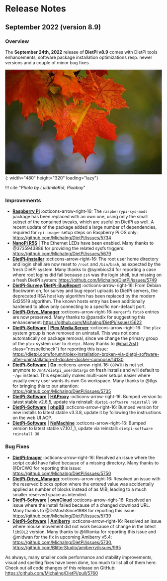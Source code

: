 # Release Notes

## September 2022 (version 8.9)

### Overview

The **September 24th, 2022** release of **DietPi v8.9** comes with DietPi tools enhancements, software package installation optimizations resp. newer versions and a couple of minor bug fixes.

![Maple leaf in autumn](../assets/images/dietpi-release-v8_9.jpg){: width="480" height="320" loading="lazy"}

!!! cite "*Photo by LuidmilaKot, Pixabay*"

### Improvements

- [**Raspberry Pi**](../hardware.md#raspberry-pi) :octicons-arrow-right-16: The `raspberrypi-sys-mods` package has been replaced with an own one, using only the small subset of the contained tweaks, which are useful on DietPi as well. A recent update of the package added a large number of dependencies, required for `rpi-imager` setup steps on Raspberry Pi OS only: <https://github.com/MichaIng/DietPi/issues/5734>
- [**NanoPi R5S**](../hardware.md#nanopi-series-friendlyelec) | The Ethernet LEDs have been enabled. Many thanks to @3735943886 for providing the related sysfs triggers: <https://github.com/MichaIng/DietPi/issues/5679>
- [**DietPi-Installer**](../hardware.md#make-your-own-distribution) :octicons-arrow-right-16: The root user home directory and login shell are now reset to `/root` and `/bin/bash`, as expected by the fresh DietPi system. Many thanks to @symbios24 for reporting a case where root logins did fail because `zsh` was the login shell, but missing on a fresh DietPi system: <https://github.com/MichaIng/DietPi/issues/5749>
- [**DietPi-Survey**](../dietpi_tools.md#dietpi-survey)/[**DietPi-BugReport**](../dietpi_tools.md#dietpi-bug-report) :octicons-arrow-right-16: From Debian Bookworm on, for survey and bug report uploads to DietPi servers, the deprecated RSA host key algorithm has been replaced by the modern Ed25519 algorithm. The known hosts entry has been additionally hardened to allow only connecting to a specific non-default port.
- [**DietPi-Drive_Manager**](../dietpi_tools.md#dietpi-drive-manager) :octicons-arrow-right-16: `mergerfs` `fstab` entries are now preserved. Many thanks to @paradix for suggesting this enhancement: <https://github.com/MichaIng/DietPi/issues/5622>
- [**DietPi-Software**](../dietpi_tools.md#dietpi-software) | [**Plex Media Server**](../software/media.md/#plex-media-server) :octicons-arrow-right-16: The `plex` system group is now removed on uninstall. This was not done automatically on package removal, since we change the primary group of the `plex` system user to `dietpi`. Many thanks to [@mail2rst](https://dietpi.com/forum/u/mail2rst){: class="nospellcheck"} for reporting this issue: <https://dietpi.com/forum/t/plex-installation-broken-via-dietpi-software-after-uninstallation-of-docker-docker-compose/14130>
- [**DietPi-Software**](../dietpi_tools.md#dietpi-software) | [**Go**](../software/programming.md/#go) :octicons-arrow-right-16: `GOPATH` is not set anymore to `/mnt/dietpi_userdata/go` on fresh installs and will default to `~/go` instead. This especially makes multi-user setups easier where usually every user wants its own Go workspace. Many thanks to @tlgs for bringing this to our attention: <https://github.com/MichaIng/DietPi/issues/5735>
- [**DietPi-Software**](../dietpi_tools.md#dietpi-software) | [**HAProxy**](../software/advanced_networking.md#haproxy) :octicons-arrow-right-16: Bumped version to latest stable v2.6.5, update via reinstall: `dietpi-software reinstall 98`
- [**DietPi-Software**](../dietpi_tools.md#dietpi-software) | [**phpBB**](../software/social.md#phpbb) :octicons-arrow-right-16: Bumped version for new installs to latest stable v3.3.8, update it by following the instructions on the web UI ACP.
- [**DietPi-Software**](../dietpi_tools.md#dietpi-software) | [**NoMachine**](../software/remote_desktop.md/#nomachine) :octicons-arrow-right-16: Bumped version to latest stable v7.10.1_1, update via reinstall: `dietpi-software reinstall 30`

### Bug Fixes

- [**DietPi-Imager**](../hardware.md#make-your-own-distribution) :octicons-arrow-right-16: Resolved an issue where the script could have failed because of a missing directory. Many thanks to @DrCWO for reporting this issue: <https://github.com/MichaIng/DietPi/issues/5750>
- [**DietPi-Drive_Manager**](../dietpi_tools.md#dietpi-drive-manager) :octicons-arrow-right-16: Resolved an issue with the reserved blocks option where the entered value was accidentally applied as number of blocks instead of as MiB, leading to a much smaller reserved space as intended.
- [**DietPi-Software**](../dietpi_tools.md#dietpi-software) | [**ownCloud**](../software/cloud.md/#owncloud) :octicons-arrow-right-16: Resolved an issue where the install failed because of a changed download URL. Many thanks to @DrMoshSince1988 for reporting this issue: <https://github.com/MichaIng/DietPi/issues/5739>
- [**DietPi-Software**](../dietpi_tools.md#dietpi-software) | [**Amiberry**](../software/gaming.md/#amiberry) :octicons-arrow-right-16: Resolved an issue where mouse movement did not work because of change in the latest `libSDL2` version. Many thanks to @lilltonka for reporting this issue and @midwan for the fix in upcoming Amiberry v5.4: <https://github.com/MichaIng/DietPi/issues/5730>, <https://github.com/BlitterStudio/amiberry/issues/995>

As always, many smaller code performance and stability improvements, visual and spelling fixes have been done, too much to list all of them here. Check out all code changes of this release on GitHub: <https://github.com/MichaIng/DietPi/pull/5760>
